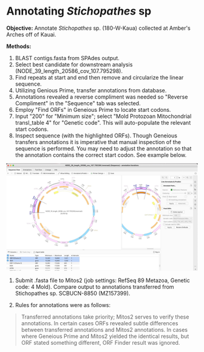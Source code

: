 
# Annotating *Stichopathes* sp

**Objective:** Annotate *Stichopathes* sp. (180-W-Kaua) collected at Amber's Arches off of Kauai.

**Methods:**

1. BLAST contigs.fasta from SPAdes output.
2. Select best candidate for downstream analysis (NODE_39_length_20586_cov_107.795298).
3. Find repeats at start and end then remove and circularize the linear sequence.
4. Utilizing Genious Prime, transfer annotations from database.
5. Annotations revealed a reverse compliment was needed so "Reverse Compliment" in the "Sequence" tab was selected.
6. Employ "Find ORFs" in Geneious Prime to locate start codons.
7. Input "200" for "Minimum size"; select "Mold Protozoan Mitochondrial transl_table 4" for "Genetic code". This will auto-populate the relevant start codons.
8. Inspect sequence (with the highlighted ORFs). Though Geneious transfers annotations it is imperative that manual inspection of the sequence is performed. You may need to adjust the annotation so that the annotation contains the correct start codon. See example below.

![open reading frame and annotation](orf_example.jpeg)

1. Submit .fasta file to Mitos2 (job settings: RefSeq 89 Metazoa, Genetic code: 4 Mold). Compare output to annotations transferred from Stichopathes sp. SCBUCN-8850 (MZ157399).

2.  Rules for annotations were as follows:

>Transferred annotations take priority; Mitos2 serves to verify these annotations. In certain cases ORFs revealed subtle differences between transferred annotations and Mitos2 annotations. In cases where Geneious Prime and Mitos2 yielded the identical results, but ORF stated something different, ORF Finder result was ignored.
